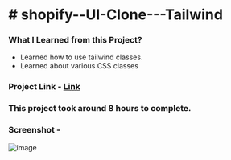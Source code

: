 # # shopify--UI-Clone---Tailwind
### What I Learned from this Project?
* Learned how to use tailwind classes.
* Learned about various CSS classes
### Project Link - [Link](https://bagaltanaji.github.io/shopify--UI-Clone---Tailwind/)
### This project took around 8 hours to complete.
### Screenshot -
![image](https://user-images.githubusercontent.com/113286299/196022763-8362f0cc-443a-48a0-8444-0eaeca241d43.png)
